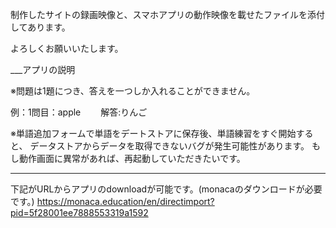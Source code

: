 制作したサイトの録画映像と、スマホアプリの動作映像を載せたファイルを添付してあります。

よろしくお願いいたします。






___アプリの説明

※問題は1題につき、答えを一つしか入れることができません。

例：1問目：apple　 　解答:りんご

※単語追加フォームで単語をデートストアに保存後、単語練習をすぐ開始すると、
 データストアからデータを取得できないバグが発生可能性があります。
 もし動作画面に異常があれば、再起動していただきたいです。
___
下記がURLからアプリのdownloadが可能です。(monacaのダウンロードが必要です。)
https://monaca.education/en/directimport?pid=5f28001ee7888553319a1592

